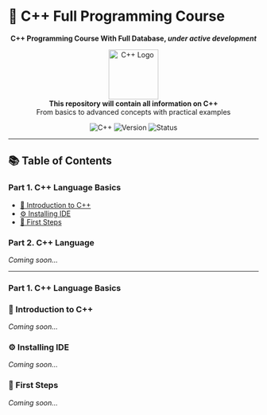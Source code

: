 # 📌 C++ Full Programming Course

<p align="center">
  <strong>C++ Programming Course With Full Database, <em>under active development</em></strong>
</p>

<p align="center">
  <img src="https://isocpp.org/assets/images/cpp_logo.png" alt="C++ Logo" width="100">
  <br>
  <strong>This repository will contain all information on C++</strong>
  <br>
  <span>From basics to advanced concepts with practical examples</span>
</p>

<p align="center">
  <img src="https://img.shields.io/badge/C%2B%2B-00599C?style=flat&logo=c%2B%2B&logoColor=white" alt="C++">
  <img src="https://img.shields.io/badge/version-0.0.2--alpha-red" alt="Version">
  <img src="https://img.shields.io/badge/status-under%20active%20developed-yellow" alt="Status">
</p>

---

## 📚 Table of Contents

### Part 1. C++ Language Basics
- [📖 Introduction to C++](#-introduction-to-c)
- [⚙️ Installing IDE](#-installing-ide)
- [🎯 First Steps](#-first-steps)

### Part 2. C++ Language
*Coming soon...*

---

### Part 1. C++ Language Basics

### 📖 Introduction to C++
*Coming soon...*

### ⚙️ Installing IDE
*Coming soon...*

### 🎯 First Steps
*Coming soon...*
